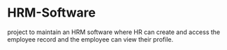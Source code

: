 # HRM-Software
project to maintain an HRM software where HR can create and access the employee record and the employee can view their profile. 
